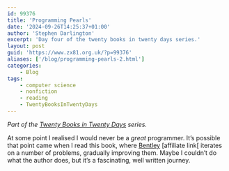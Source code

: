 ```yaml
---
id: 99376
title: 'Programming Pearls'
date: '2024-09-26T14:25:37+01:00'
author: 'Stephen Darlington'
excerpt: 'Day four of the twenty books in twenty days series.'
layout: post
guid: 'https://www.zx81.org.uk/?p=99376'
aliases: ['/blog/programming-pearls-2.html']
categories:
    - Blog
tags:
    - computer science
    - nonfiction
    - reading
    - TwentyBooksInTwentyDays
---
```


*Part of the [Twenty Books in Twenty Days](https://www.zx81.org.uk/blog/twenty-books.html) series.*

At some point I realised I would never be a *great* programmer. It’s possible that point came when I read this book, where [Bentley](https://amzn.to/3zqtmCw) \[affiliate link\[ iterates on a number of problems, gradually improving them. Maybe I couldn’t do what the author does, but it’s a fascinating, well written journey.